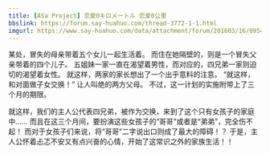 ```yaml
---
title: [ASa Project] 恋愛0キロメートル 恋爱0公里
bbslink: https://forum.say-huahuo.com/thread-3772-1-1.html
imgurl: https://www.say-huahuo.com/data/attachment/forum/201603/16/095409v1ylm66blerynhky.jpg
---
```


某处，冒失的母亲带着五个女儿一起生活着。
而住在她隔壁的，则是一个冒失父亲带着的四个儿子。
五姐妹一家一直在渴望着男性，而对应的，四兄弟一家则迫切的渴望着女性。
就这样，两家的家长想出了一个出乎意料的注意。
“就这样，和对面做子女交换！”
让人叫绝的两方父母。
不过，这一计划的实施附带上了三个月的期限。

就这样，我们的主人公代表四兄弟，被作为交换，来到了这个只有女孩子的家庭中……
而且在这三个月间，要扮演这些女孩子的“哥哥”或者是“弟弟”，完全伤不起！
而对于女孩子们来说，将“哥哥”二字说出口则成了最大的障碍！？
于是，主人公怀着忐忑不安又有点兴奋的心情，开始了这常识之外的家族生活！！<!--more-->
